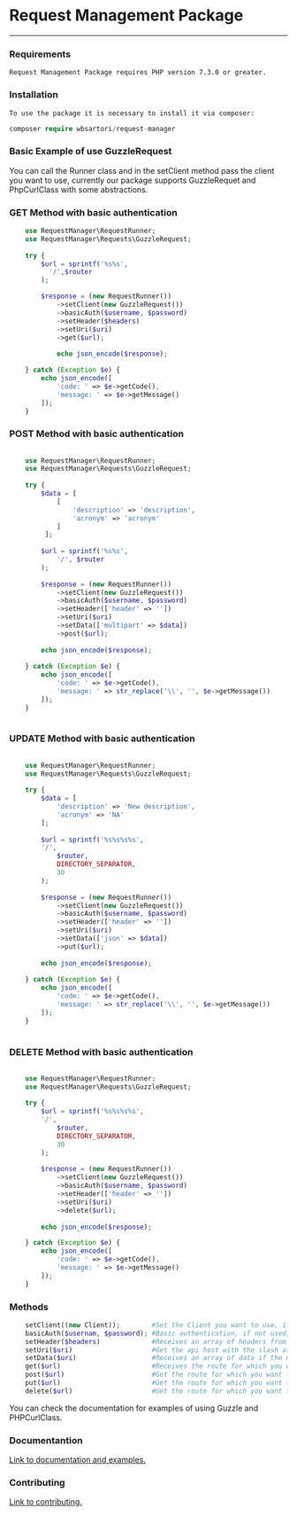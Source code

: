 # Request Management Package

<hr>

### Requirements
```text
Request Management Package requires PHP version 7.3.0 or greater.
```

### Installation
```text
To use the package it is necessary to install it via composer:
```

```php
composer require wbsartori/request-manager
```

### Basic Example of use GuzzleRequest
You can call the Runner class and in the setClient method pass the client you want to use,
currently our package supports GuzzleRequet and PhpCurlClass with some abstractions.

### GET Method with basic authentication
```php
    use RequestManager\RequestRunner;
    use RequestManager\Requests\GuzzleRequest;
    
    try {
        $url = sprintf('%s%s',
          '/',$router
        );

        $response = (new RequestRunner())
            ->setClient(new GuzzleRequest())
            ->basicAuth($username, $password)
            ->setHeader($headers)
            ->setUri($uri)
            ->get($url);
    
            echo json_encode($response);

    } catch (Exception $e) {
        echo json_encode([
            'code: ' => $e->getCode(),
            'message: ' => $e->getMessage()
        ]);
    }

```

### POST Method with basic authentication
```php     
    
    use RequestManager\RequestRunner;
    use RequestManager\Requests\GuzzleRequest;
    
    try {
        $data = [
            [
                'description' => 'description',
                'acronym' => 'acronym'
            ]
         ];
         
        $url = sprintf('%s%s',
            '/', $router
        );
        
        $response = (new RequestRunner())
            ->setClient(new GuzzleRequest())
            ->basicAuth($username, $password)
            ->setHeader(['header' => ''])
            ->setUri($uri)
            ->setData(['multipart' => $data])
            ->post($url);
    
        echo json_encode($response);
    
    } catch (Exception $e) {
        echo json_encode([
            'code: ' => $e->getCode(),
            'message: ' => str_replace('\\', '', $e->getMessage())
        ]);
    }
    
```

### UPDATE Method with basic authentication

```php  
        
    use RequestManager\RequestRunner;
    use RequestManager\Requests\GuzzleRequest;
    
    try {
        $data = [
            'description' => 'New description',
            'acronym' => 'NA'
        ];
        
        $url = sprintf('%s%s%s%s',
        '/',
            $router,
            DIRECTORY_SEPARATOR,
            30
        );
        
        $response = (new RequestRunner())
            ->setClient(new GuzzleRequest())
            ->basicAuth($username, $password)
            ->setHeader(['header' => ''])
            ->setUri($uri)
            ->setData(['json' => $data])
            ->put($url);
    
        echo json_encode($response);
    
    } catch (Exception $e) {
        echo json_encode([
            'code: ' => $e->getCode(),
            'message: ' => str_replace('\\', '', $e->getMessage())
        ]);
    }
    
```

### DELETE Method with basic authentication

```php  
        
    use RequestManager\RequestRunner;
    use RequestManager\Requests\GuzzleRequest;
    
    try {
        $url = sprintf('%s%s%s%s',
        '/',
            $router,
            DIRECTORY_SEPARATOR,
            30
        );
    
        $response = (new RequestRunner())
            ->setClient(new GuzzleRequest())
            ->basicAuth($username, $password)
            ->setHeader(['header' => ''])
            ->setUri($uri)
            ->delete($url);
    
        echo json_encode($response);

    } catch (Exception $e) {
        echo json_encode([
            'code: ' => $e->getCode(),
            'message: ' => $e->getMessage()
        ]);
    }

```

### Methods
```php
    setClient((new Client));        #Set the Client you want to use, if you don't use this method, Guzzle will be set as default.
    basicAuth($usernam, $password); #Basic authentication, if not used, the default noAuth will be used.
    setHeader($headers)             #Receives an array of headers from the request if necessary.
    setUri($uri)                    #Get the api host with the slash at the end.
    setData($uri)                   #Receives an array of data if the method needs to pass some value.
    get($url)                       #Receives the route for which you want to fetch data.
    post($url)                      #Get the route for which you want to create data.
    put($url)                       #Get the route for which you want to update data.
    delete($url)                    #Get the route for which you want to delete data.
```
You can check the documentation for examples of using Guzzle and PHPCurlClass.

### Documentantion

[Link to documentation and examples.](https://github.com/Gustavo-Paris/RequestManager/blob/master/docs/README.md)

### Contributing

[Link to contributing.](https://github.com/Gustavo-Paris/RequestManager/blob/master/docs/CONTRIBUTING.md)

